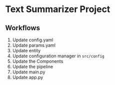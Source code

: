 # Text Summarizer Project

## Workflows

1. Update config.yaml
2. Update params.yaml
3. Update entity
4. Update configuration manager in `src/config`
5. Update the Components
6. Update the pipeline
7. Update main.py
8. Update app.py